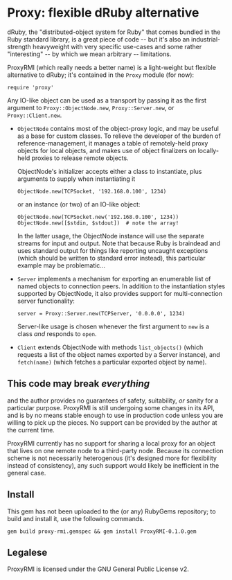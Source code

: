 Proxy: flexible dRuby alternative
===

dRuby, the "distributed-object system for Ruby" that comes bundled in the Ruby
standard library, is a great piece of code -- but it's also an
industrial-strength heavyweight with very specific use-cases and some rather
"interesting" -- by which we mean arbitrary -- limitations.

ProxyRMI (which really needs a better name) is a light-weight but flexible
alternative to dRuby; it's contained in the `Proxy` module (for now):

    require 'proxy'

Any IO-like object can be used as a transport by passing it as the first
argument to `Proxy::ObjectNode.new`, `Proxy::Server.new`, or
`Proxy::Client.new`.

  * `ObjectNode` contains most of the object-proxy logic, and may be useful as
    a base for custom classes.  To relieve the developer of the burden of
    reference-management, it manages a table of remotely-held proxy objects for
    local objects, and makes use of object finalizers on locally-held proxies
    to release remote objects.

    ObjectNode's initializer accepts either a class to instantiate, plus
    arguments to supply when instantiating it

        ObjectNode.new(TCPSocket, '192.168.0.100', 1234)

    or an instance (or two) of an IO-like object:

        ObjectNode.new(TCPSocket.new('192.168.0.100', 1234))
        ObjectNode.new([$stdin, $stdout])  # note the array!

    In the latter usage, the ObjectNode instance will use the separate streams
    for input and output.  Note that because Ruby is braindead and uses
    standard output for things like reporting uncaught exceptions (which should
    be written to standard error instead), this particular example may be
    problematic...
  * `Server` implements a mechanism for exporting an enumerable list of named
    objects to connection peers.  In addition to the instantiation styles
    supported by ObjectNode, it also provides support for multi-connection
    server functionality:

        server = Proxy::Server.new(TCPServer, '0.0.0.0', 1234)

    Server-like usage is chosen whenever the first argument to `new` is a class
    _and_ responds to `open`.
  * `Client` extends ObjectNode with methods `list_objects()` (which requests a
    list of the object names exported by a Server instance), and `fetch(name)`
    (which fetches a particular exported object by name).


This code may break _everything_
---

and the author provides no guarantees of safety, suitability, _or_ sanity for a
particular purpose.  ProxyRMI is still undergoing some changes in its API, and
is by no means stable enough to use in production code unless you are willing
to pick up the pieces.  No support can be provided by the author at the current
time.

ProxyRMI currently has no support for sharing a local proxy for an object that
lives on one remote node to a third-party node.  Because its connection scheme
is not necessarily heterogenous (it's designed more for flexibility instead of
consistency), any such support would likely be inefficient in the general case.


Install
---

This gem has not been uploaded to the (or any) RubyGems repository; to build
and install it, use the following commands.

    gem build proxy-rmi.gemspec && gem install ProxyRMI-0.1.0.gem


Legalese
---
ProxyRMI is licensed under the GNU General Public License v2.
